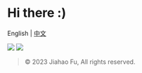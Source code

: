 # Hi there :)

English | [中文](https://github.com/beixinti/beixinti/blob/main/docs/README_zh_CN.md)

[![](https://img.shields.io/badge/Donate-WeChatPay/AliPay/PayPal-000000.svg?style=for-the-badge&labelColor=F44336&color=FFCDD2)](https://github.com/beixinti/beixinti/blob/main/docs/donate.md)
[![](https://img.shields.io/badge/联络-WeChat/Telegram/Email-000000.svg?style=for-the-badge&labelColor=2196F3&color=BBDEFB)](https://github.com/beixinti/beixinti/blob/main/docs/contect.md)

> © 2023 Jiahao Fu, All rights reserved.  
